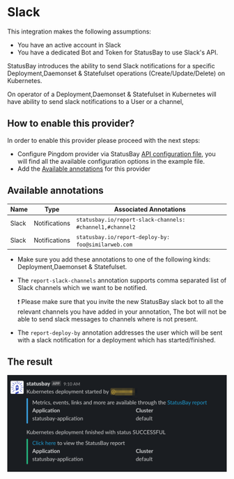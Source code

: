 # Slack
This integration makes the following assumptions: 

* You have an active account in Slack
* You have a dedicated Bot and Token for StatusBay to use Slack's API.
  
StatusBay introduces the ability to send Slack notifications for a specific Deployment,Daemonset & Statefulset operations (Create/Update/Delete) on Kubernetes. 

On operator of a Deployment,Daemonset & Statefulset in Kubernetes will have ability to send slack notifications to a User or a channel,


## How to enable this provider?

In order to enable this provider please proceed with the next steps:

* Configure Pingdom provider via StatusBay [API configuration file](../../../examples/configuration/api.yaml#L25), you will find all the available configuration options in the example file.
* Add the [Available annotations](#available-annotations) for this provider

## Available annotations
| Name | Type | Associated Annotations | 
| ---- | ---- | ---------------------- | 
| Slack | Notifications | `statusbay.io/report-slack-channels: #channel1,#channel2` |
| Slack | Notifications | `statusbay.io/report-deploy-by: foo@similarweb.com` |

* Make sure you add these annotations to one of the following kinds: Deployment,Daemonset & Statefulset.
* The `report-slack-channels` annotation supports comma separated list of Slack channels which we want to be notified. 

    :heavy_exclamation_mark: Please make sure that you invite the new StatusBay slack bot to all the relevant channels you have added in your annotation, The bot will not be able to send slack messages to channels where is not present.

* The `report-deploy-by` annotation addresses the user which will be sent with a slack notification for a deployment which has started/finished.

## The result
![Slack](../../images/slack_notification.png)

